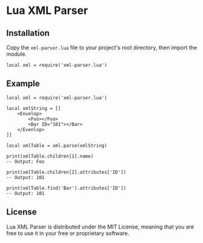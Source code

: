 # Lua XML Parser

## Installation

Copy the `xml-parser.lua` file to your project's root directory, then import the module.

`local xml = require('xml-parser.lua')`

## Example

```
local xml = require('xml-parser.lua')

local xmlString = [[
	<Envelop>
		<Foo></Foo>
		<Bar ID="101"></Bar>
	</Evenlop>
]]

local xmlTable = xml.parse(xmlString)

print(xmlTable.children[1].name)
-- Output: Foo

print(xmlTable.children[2].attributes['ID'])
-- Output: 101

print(xmlTable.find('Bar').attributes['ID'])
-- Output: 101
```

## License

Lua XML Parser is distributed under the MIT License, meaning that you are free to use it in your free or proprietary software.